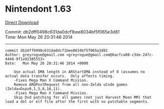 # Nintendont 1.63
[Direct Download](./Nintendont.zip)

Commit: db2dff0498c631da0dcf1bee8034bf5f065e3d81  
Time: Mon May 26 20:31:46 2014   

-----

```
commit db2dff0498c631da0dcf1bee8034bf5f065e3d81
Author: greyrogue@gmail.com <greyrogue@gmail.com@6acfca08-c3de-247c-4448-9f1a92385553>
Date:   Mon May 26 20:31:46 2014 +0000

    Use actual DMA length in ARStartDMA instead of 0 (assumes no actual data transfer occurs.  Only affects timing.
    -Fixes Mega Man X Command Mission.
    Remove ARQPostRequest from all non-Zelda uCode games (Zelda=Dspv0,1,5,8,10,11).
    -Fixes Mega Man X Command Mission.
    Skip Dvd patching for all games (not just Harvest Moon MM) that load a dol or elf file after the first with no patchable segments.
```
